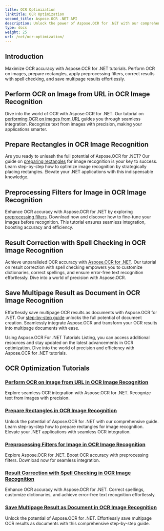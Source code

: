 ```yaml
---
title: OCR Optimization
linktitle: OCR Optimization
second_title: Aspose.OCR .NET API
description: Unlock the power of Aspose.OCR for .NET with our comprehensive tutorials. Whether you're a seasoned developer or a beginner, these guides will elevate your OCR game.
type: docs
weight: 25
url: /net/ocr-optimization/
---
```

## Introduction

Maximize OCR accuracy with Aspose.OCR for .NET tutorials. Perform OCR on images, prepare rectangles, apply preprocessing filters, correct results with spell checking, and save multipage results effortlessly.


## Perform OCR on Image from URL in OCR Image Recognition

Dive into the world of OCR with Aspose.OCR for .NET. Our tutorial on [performing OCR on images from URL](./perform-ocr-on-image-from-url/) guides you through seamless integration. Recognize text from images with precision, making your applications smarter.

## Prepare Rectangles in OCR Image Recognition

Are you ready to unleash the full potential of Aspose.OCR for .NET? Our guide on [preparing rectangles](./prepare-rectangles/) for image recognition is your key to success. Learn step-by-step how to optimize image recognition by strategically placing rectangles. Elevate your .NET applications with this indispensable knowledge.

## Preprocessing Filters for Image in OCR Image Recognition

Enhance OCR accuracy with Aspose.OCR for .NET by exploring [preprocessing filters](./preprocessing-filters-for-image/). Download now and discover how to fine-tune your images before recognition. This tutorial ensures seamless integration, boosting accuracy and efficiency.

## Result Correction with Spell Checking in OCR Image Recognition

Achieve unparalleled OCR accuracy with [Aspose.OCR for .NET](./result-correction-with-spell-checking/). Our tutorial on result correction with spell checking empowers you to customize dictionaries, correct spellings, and ensure error-free text recognition effortlessly. Dive into a world of precision with Aspose.OCR.

## Save Multipage Result as Document in OCR Image Recognition

Effortlessly save multipage OCR results as documents with Aspose.OCR for .NET. Our [step-by-step guide](./save-multipage-result-as-document/) unlocks the full potential of document creation. Seamlessly integrate Aspose.OCR and transform your OCR results into multipage documents with ease.

Using Aspose.OCR For .NET Tutorials Listing, you can access additional resources and stay updated on the latest advancements in OCR optimization. Dive into the world of precision and efficiency with Aspose.OCR for .NET tutorials.
## OCR Optimization Tutorials
### [Perform OCR on Image from URL in OCR Image Recognition](./perform-ocr-on-image-from-url/)
Explore seamless OCR integration with Aspose.OCR for .NET. Recognize text from images with precision.
### [Prepare Rectangles in OCR Image Recognition](./prepare-rectangles/)
Unlock the potential of Aspose.OCR for .NET with our comprehensive guide. Learn step-by-step how to prepare rectangles for image recognition. Elevate your .NET applications with seamless OCR integration.
### [Preprocessing Filters for Image in OCR Image Recognition](./preprocessing-filters-for-image/)
Explore Aspose.OCR for .NET. Boost OCR accuracy with preprocessing filters. Download now for seamless integration.
### [Result Correction with Spell Checking in OCR Image Recognition](./result-correction-with-spell-checking/)
Enhance OCR accuracy with Aspose.OCR for .NET. Correct spellings, customize dictionaries, and achieve error-free text recognition effortlessly.
### [Save Multipage Result as Document in OCR Image Recognition](./save-multipage-result-as-document/)
Unlock the potential of Aspose.OCR for .NET. Effortlessly save multipage OCR results as documents with this comprehensive step-by-step guide.